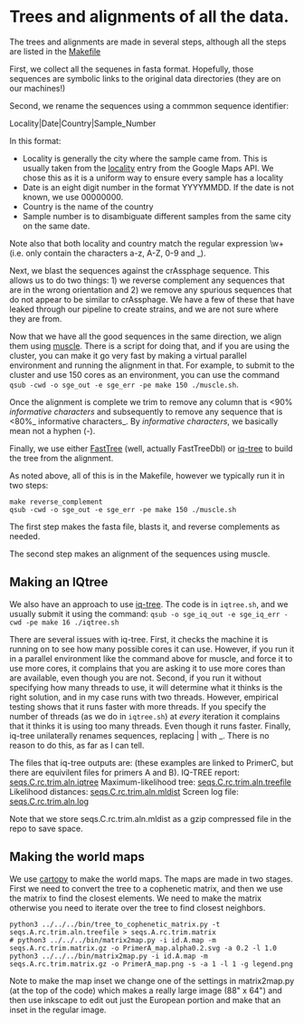 # Trees and alignments of all the data.

The trees and alignments are made in several steps, although all the steps are listed in the [Makefile](PrimerA/Makefile)

First, we collect all the sequenes in fasta format. Hopefully, those sequences are symbolic links to the original data directories (they are on our machines!)

Second, we rename the sequences using a commmon sequence identifier:

Locality|Date|Country|Sample\_Number

In this format:
* Locality is generally the city where the sample came from. This is usually taken from the [locality](https://developers.google.com/maps/documentation/geocoding/intro#Types) entry from the Google Maps API. We chose this as it is a uniform way to ensure every sample has a locality
* Date is an eight digit number in the format YYYYMMDD. If the date is not known, we use 00000000.
* Country is the name of the country
* Sample number is to disambiguate different samples from the same city on the same date.

Note also that both locality and country match the regular expression \w+ (i.e. only contain the characters a-z, A-Z, 0-9 and \_). 

Next, we blast the sequences against the crAssphage sequence. This allows us to do two things: 1) we reverse complement any sequences that are in the wrong orientation and 2) we remove any spurious sequences that do not appear to be similar to crAssphage. We have a few of these that have leaked through our pipeline to create strains, and we are not sure where they are from.

Now that we have all the good sequences in the same direction, we align them using [muscle](www.drive5.com/muscle/muscle.html). There is a script for doing that, and if you are using the cluster, you can make it go very fast by making a virtual parallel environment and running the alignment in that. For example, to submit to the cluster and use 150 cores as an environment, you can use the command `qsub -cwd -o sge_out -e sge_err -pe make 150 ./muscle.sh`.

Once the alignment is complete we trim to remove any column that is <90% _informative characters_ and subsequently to remove any sequence that is <80%_ informative characters_. By _informative characters_, we basically mean not a hyphen (_-_). 

Finally, we use either [FastTree](microbesonline.org/fasttree/) (well, actually FastTreeDbl) or [iq-tree](http://www.iqtree.org/) to build the tree from the alignment.

As noted above, all of this is in the Makefile, however we typically run it in two steps:

```
make reverse_complement
qsub -cwd -o sge_out -e sge_err -pe make 150 ./muscle.sh
```

The first step makes the fasta file, blasts it, and reverse complements as needed.

The second step makes an alignment of the sequences using muscle.

## Making an IQtree

We also have an approach to use [iq-tree](http://www.iqtree.org/). The code is in  `iqtree.sh`, and we usually submit it using the command: `qsub -o sge_iq_out -e sge_iq_err -cwd -pe make 16 ./iqtree.sh`

There are several issues with iq-tree. First, it checks the machine it is running on to see how many possible cores it can use. However, if you run it in a parallel environment like the command above for muscle, and force it to use more cores, it complains that you are asking it to use more cores than are available, even though you are not. Second, if you run it without specifying how many threads to use, it will determine what it thinks is the right solution, and in my case runs with two threads. However, empirical testing shows that it runs faster with more threads. If you specify the number of threads (as we do in `iqtree.sh`) at _every_ iteration it complains that it thinks it is using too many threads. Even though it runs faster. Finally, iq-tree unilaterally renames sequences, replacing | with \_. There is no reason to do this, as far as I can tell.


The files that iq-tree outputs are: (these examples are linked to PrimerC, but there are equivilent files for primers A and B).
IQ-TREE report: [seqs.C.rc.trim.aln.iqtree](PrimerC/seqs.C.rc.trim.aln.iqtree)
Maximum-likelihood tree: [seqs.C.rc.trim.aln.treefile](PrimerC/seqs.C.rc.trim.aln.treefile)
Likelihood distances: [seqs.C.rc.trim.aln.mldist](PrimerC/seqs.C.rc.trim.aln.mldist.gz)
Screen log file: [seqs.C.rc.trim.aln.log](seqs.C.rc.trim.aln.log)

Note that we store seqs.C.rc.trim.aln.mldist as a gzip compressed file in the repo to save space.


## Making the world maps

We use [cartopy](http://scitools.org.uk/cartopy/) to make the world maps. The maps are made in two stages. First we need to convert the tree to a cophenetic matrix, and then we use the matrix to find the closest elements. We need to make the matrix otherwise you need to iterate over the tree to find closest neighbors.

```
python3 ../../../bin/tree_to_cophenetic_matrix.py -t seqs.A.rc.trim.aln.treefile > seqs.A.rc.trim.matrix
# python3 ../../../bin/matrix2map.py -i id.A.map -m seqs.A.rc.trim.matrix.gz -o PrimerA_map.alpha0.2.svg -a 0.2 -l 1.0
python3 ../../../bin/matrix2map.py -i id.A.map -m seqs.A.rc.trim.matrix.gz -o PrimerA_map.png -s -a 1 -l 1 -g legend.png
```

Note to make the map inset we change one of the settings in matrix2map.py (at the top of the code) which makes a really large image (88" x 64") and then use inkscape to edit out just the European portion and make that an inset in the regular image.
